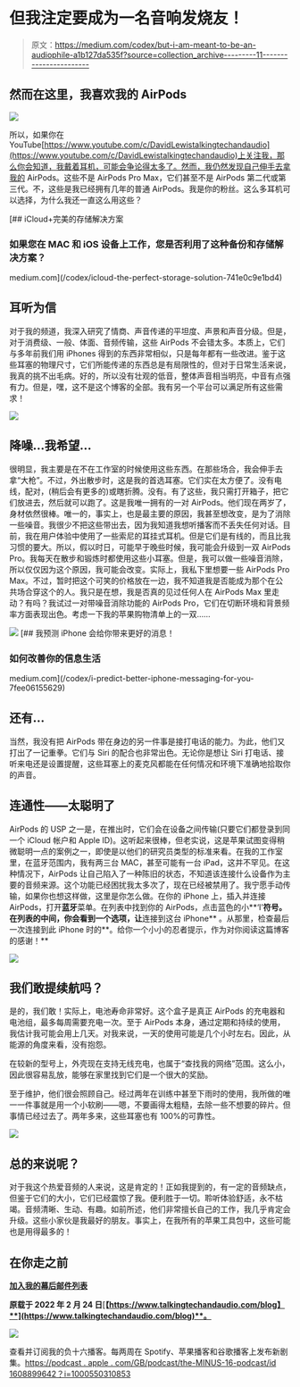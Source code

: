 # 但我注定要成为一名音响发烧友！

> 原文：<https://medium.com/codex/but-i-am-meant-to-be-an-audiophile-a1b127da535f?source=collection_archive---------11----------------------->

## 然而在这里，我喜欢我的 AirPods

![](img/de7a922dca163b41f18e13d9987789ce.png)

所以，如果你在 YouTube[https://www.youtube.com/c/DavidLewistalkingtechandaudio](https://www.youtube.com/c/DavidLewistalkingtechandaudio)上关注我，那么你会知道，我戴着耳机，可能会争论得太多了。然而，我仍然发现自己伸手去拿我的 AirPods。这些不是 AirPods Pro Max，它们甚至不是 AirPods 第二代或第三代。不，这些是我已经拥有几年的普通 AirPods。我是你的粉丝。这么多耳机可以选择，为什么我还一直这么用这些？

[](/codex/icloud-the-perfect-storage-solution-741e0c9e1bd4) [## iCloud+完美的存储解决方案

### 如果您在 MAC 和 iOS 设备上工作，您是否利用了这种备份和存储解决方案？

medium.com](/codex/icloud-the-perfect-storage-solution-741e0c9e1bd4) 

## 耳听为信

对于我的频道，我深入研究了情商、声音传递的平坦度、声景和声音分级。但是，对于消费级、一般、体面、音频传输，这些 AirPods 不会错太多。本质上，它们与多年前我们用 iPhones 得到的东西非常相似，只是每年都有一些改进。鉴于这些耳塞的物理尺寸，它们所能传递的东西总是有局限性的，但对于日常生活来说，我真的挑不出毛病。好的，所以没有壮观的低音，整体声音相当明亮，中音有点强有力。但是，嘿，这不是这个博客的全部。我有另一个平台可以满足所有这些需求！

![](img/b781f12ad83f9ecbc7951c9a430a421b.png)

## 降噪…我希望…

很明显，我主要是在不在工作室的时候使用这些东西。在那些场合，我会伸手去拿“大枪”。不过，外出散步时，这是我的首选耳塞。它们实在太方便了。没有电线，配对，(稍后会有更多的)或瞎折腾。没有。有了这些，我只需打开箱子，把它们放进去，然后就可以跑了。这是我唯一拥有的一对 AirPods。他们现在两岁了，身材依然很棒。唯一的，事实上，也是最主要的原因，我甚至想改变，是为了消除一些噪音。我很少不把这些带出去，因为我知道我想听播客而不丢失任何对话。目前，我在用户体验中使用了一些索尼的耳挂式耳机。但是它们是有线的，而且比我习惯的要大。所以，假以时日，可能早于晚些时候，我可能会升级到一双 AirPods Pro。我每天在散步和锻炼时都使用这些小耳塞。但是，我可以做一些噪音消除，所以仅仅因为这个原因，我可能会改变。实际上，我私下里想要一些 AirPods Pro Max。不过，暂时把这个可笑的价格放在一边，我不知道我是否能成为那个在公共场合穿这个的人。我只是在想，我是否真的见过任何人在 AirPods Max 里走动？有吗？我试过一对带噪音消除功能的 AirPods Pro，它们在切断环境和背景频率方面表现出色。考虑一下我的苹果购物清单上的一双……

![](img/548a422c293ce913ae86204f3040f289.png)[](/codex/i-predict-better-iphone-messaging-for-you-7fee06155629) [## 我预测 iPhone 会给你带来更好的消息！

### 如何改善你的信息生活

medium.com](/codex/i-predict-better-iphone-messaging-for-you-7fee06155629) 

## 还有…

当然，我没有把 AirPods 带在身边的另一件事是接打电话的能力。为此，他们又打出了一记重拳。它们与 Siri 的配合也非常出色。无论你是想让 Siri 打电话、接听来电还是设置提醒，这些耳塞上的麦克风都能在任何情况和环境下准确地拾取你的声音。

## 连通性——太聪明了

AirPods 的 USP 之一是，在推出时，它们会在设备之间传输(只要它们都登录到同一个 iCloud 帐户和 Apple ID)。这听起来很棒，但老实说，这是苹果试图变得稍微聪明一点的案例之一，即使是以他们的研究员类型的标准来看。在我的工作室里，在蓝牙范围内，我有两三台 MAC，甚至可能有一台 iPad，这并不罕见。在这种情况下，AirPods 让自己陷入了一种陈旧的状态，不知道该连接什么设备作为主要的音频来源。这个功能已经困扰我太多次了，现在已经被禁用了。我宁愿手动传输，如果你也想这样做，这里是你怎么做。在你的 iPhone 上，插入并连接 AirPods，打开**蓝牙**菜单。在列表中找到你的 AirPods，点击蓝色的小**‘I’**符号。在列表的中间，你会看到一个选项，让**连接到这台 iPhone** 。从那里，检查最后一次连接到此 iPhone 时的**。给你一个小小的忍者提示，作为对你阅读这篇博客的感谢！**

![](img/dca7f189f9953d656808092f8cd385b9.png)

## 我们敢提续航吗？

是的，我们敢！实际上，电池寿命非常好。这个盒子是真正 AirPods 的充电器和电池组，最多每周需要充电一次。至于 AirPods 本身，通过定期和持续的使用，我估计我可能会用上几天。对我来说，一天的使用可能是几个小时左右。因此，从能源的角度来看，没有抱怨。

在较新的型号上，外壳现在支持无线充电，也属于“查找我的网络”范围。这么小，因此很容易乱放，能够在家里找到它们是一个很大的奖励。

至于维护，他们很会照顾自己。经过两年在训练中甚至下雨时的使用，我所做的唯一一件事就是用一个小软刷——嗯，不要画得太粗糙，去除一些不想要的碎片。但事情已经过去了。两年多来，这些耳塞也有 100%的可靠性。

![](img/71165cd72b1adc7a2ef15e58bfa38c91.png)

## 总的来说呢？

对于我这个热爱音频的人来说，这是肯定的！正如我提到的，有一定的音频缺点，但鉴于它们的大小，它们已经震惊了我。便利胜于一切。聆听体验舒适，永不枯竭。音频清晰、生动、有趣。如前所述，他们非常擅长自己的工作，我几乎肯定会升级。这些小家伙是我最好的朋友。事实上，在我所有的苹果工具包中，这些可能也是用得最多的！

## 在你走之前

[**加入我的幕后邮件列表**](https://www.talkingtechandaudio.com)

**原载于 2022 年 2 月 24 日**[**【https://www.talkingtechandaudio.com/blog】**](https://www.talkingtechandaudio.com/blog)**。**

![](img/60131553b0b790e072d2ca17eca71259.png)

查看并订阅我的负十六播客。每两周在 Spotify、苹果播客和谷歌播客上发布新剧集。[https://podcast . apple . com/GB/podcast/the-MINUS-16-podcast/id 1608899642？i=1000550310853](https://podcasts.apple.com/gb/podcast/the-minus-sixteen-podcast/id1608899642?i=1000550310853)